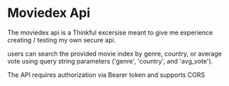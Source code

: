# Moviedex Api

The moviedex api is a Thinkful excersise meant to give me experience creating / testing my own secure api. 

users can search the provided movie index by genre, country, or average vote using query string parameters ('genre', 'country', and 'avg_vote').

The API requires authorization via Bearer token and supports CORS
